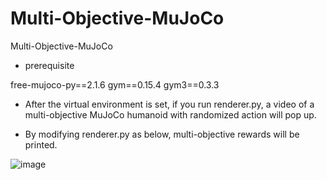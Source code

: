 # Multi-Objective-MuJoCo
Multi-Objective-MuJoCo

* prerequisite

 free-mujoco-py==2.1.6
 gym==0.15.4
 gym3==0.3.3


* After the virtual environment is set,
if you run renderer.py, a video of a multi-objective MuJoCo humanoid with randomized action will pop up.

* By modifying renderer.py as below, multi-objective rewards will be printed.

![image](https://github.com/user-attachments/assets/a1519f0c-f8fa-427e-a120-e8f282d5e122)
